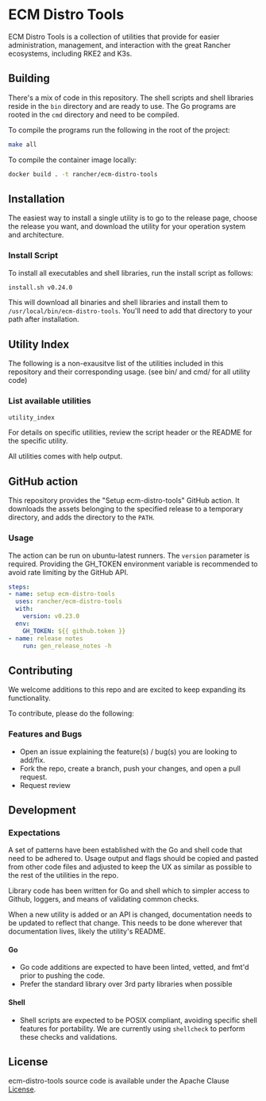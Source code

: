 # ECM Distro Tools

ECM Distro Tools is a collection of utilities that provide for easier administration, management, and interaction with the great Rancher ecosystems, including RKE2 and K3s.

## Building

There's a mix of code in this repository. The shell scripts and shell libraries reside in the `bin` directory and are ready to use. The Go programs are rooted in the `cmd` directory and need to be compiled. 

To compile the programs run the following in the root of the project:

```sh
make all
```

To compile the container image locally:

```sh
docker build . -t rancher/ecm-distro-tools
```

## Installation

The easiest way to install a single utility is to go to the release page, choose the release you want, and download the utility for your operation system and architecture.

### Install Script

To install all executables and shell libraries, run the install script as follows:

```sh
install.sh v0.24.0
```

This will download all binaries and shell libraries and install them to `/usr/local/bin/ecm-distro-tools`. You'll need to add that directory to your path after installation.

## Utility Index

The following is a non-exausitve list of the utilities included in this repository and their corresponding usage.
(see bin/ and cmd/ for all utility code)

### List available utilities

```sh
utility_index
```

For details on specific utilities, review the script header or the README for the specific utility.

All utilities comes with help output.

## GitHub action

This repository provides the "Setup ecm-distro-tools" GitHub action. 
It downloads the assets belonging to the specified release to a temporary directory,
and adds the directory to the `PATH`.

### Usage

The action can be run on ubuntu-latest runners. 
The `version` parameter is required.
Providing the GH_TOKEN environment variable is recommended to avoid rate limiting by the GitHub API.

```yaml
steps:
- name: setup ecm-distro-tools
  uses: rancher/ecm-distro-tools
  with:
    version: v0.23.0
  env:
    GH_TOKEN: ${{ github.token }}
- name: release notes
    run: gen_release_notes -h
```

## Contributing

We welcome additions to this repo and are excited to keep expanding its functionality.

To contribute, please do the following:

### Features and Bugs

* Open an issue explaining the feature(s) / bug(s) you are looking to add/fix.
* Fork the repo, create a branch, push your changes, and open a pull request.
* Request review

## Development

### Expectations

A set of patterns have been established with the Go and shell code that need to be adhered to. Usage output and flags should be copied and pasted from other code files and adjusted to keep the UX as similar as possible to the rest of the utilities in the repo.

Library code has been written for Go and shell which to simpler access to Github, loggers, and means of validating common checks.

When a new utility is added or an API is changed, documentation needs to be updated to reflect that change. This needs to be done wherever that documentation lives, likely the utility's README.

#### Go

* Go code additions are expected to have been linted, vetted, and fmt'd prior to pushing the code. 
* Prefer the standard library over 3rd party libraries when possible

#### Shell

* Shell scripts are expected to be POSIX compliant, avoiding specific shell features for portability. We are currently using `shellcheck` to perform these checks and validations.

## License

ecm-distro-tools source code is available under the Apache Clause [License](/LICENSE).

